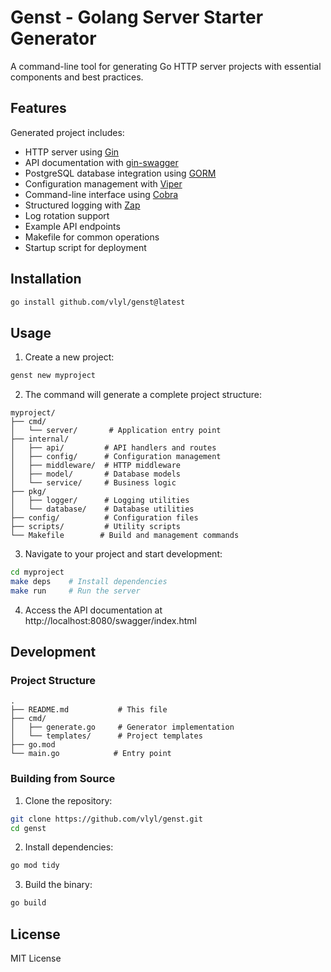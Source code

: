 # Genst - Golang Server Starter Generator

A command-line tool for generating Go HTTP server projects with essential components and best practices.

## Features

Generated project includes:
- HTTP server using [Gin](https://github.com/gin-gonic/gin)
- API documentation with [gin-swagger](https://github.com/swaggo/gin-swagger)
- PostgreSQL database integration using [GORM](https://gorm.io)
- Configuration management with [Viper](https://github.com/spf13/viper)
- Command-line interface using [Cobra](https://github.com/spf13/cobra)
- Structured logging with [Zap](https://github.com/uber-go/zap)
- Log rotation support
- Example API endpoints
- Makefile for common operations
- Startup script for deployment

## Installation

```bash
go install github.com/vlyl/genst@latest
```

## Usage

1. Create a new project:
```bash
genst new myproject
```

2. The command will generate a complete project structure:
```
myproject/
├── cmd/
│   └── server/       # Application entry point
├── internal/
│   ├── api/         # API handlers and routes
│   ├── config/      # Configuration management
│   ├── middleware/  # HTTP middleware
│   ├── model/       # Database models
│   └── service/     # Business logic
├── pkg/
│   ├── logger/      # Logging utilities
│   └── database/    # Database utilities
├── config/          # Configuration files
├── scripts/         # Utility scripts
└── Makefile        # Build and management commands
```

3. Navigate to your project and start development:
```bash
cd myproject
make deps    # Install dependencies
make run     # Run the server
```

4. Access the API documentation at http://localhost:8080/swagger/index.html

## Development

### Project Structure

```
.
├── README.md           # This file
├── cmd/
│   ├── generate.go     # Generator implementation
│   └── templates/      # Project templates
├── go.mod
└── main.go            # Entry point
```

### Building from Source

1. Clone the repository:
```bash
git clone https://github.com/vlyl/genst.git
cd genst
```

2. Install dependencies:
```bash
go mod tidy
```

3. Build the binary:
```bash
go build
```

## License

MIT License